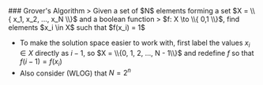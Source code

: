 <section data-markdown>
### Grover's Algorithm
> Given a set of $N$ elements forming a set $X = \\{ x_1, x_2, ..., x_N \\}$ and a boolean function  
> $f: X \to \\{ 0,1 \\}$, find elements $x_i \in X$ such that $f(x_i) = 1$

* To make the solution space easier to work with, first label the values $x_i \in X$ directly as $i - 1$, so
$X = \\{0, 1, 2, ..., N - 1\\}$ and redefine $f$ so that $f(i - 1) = f(x_i)$ 
* Also consider (WLOG) that $N = 2^n$

</section>
